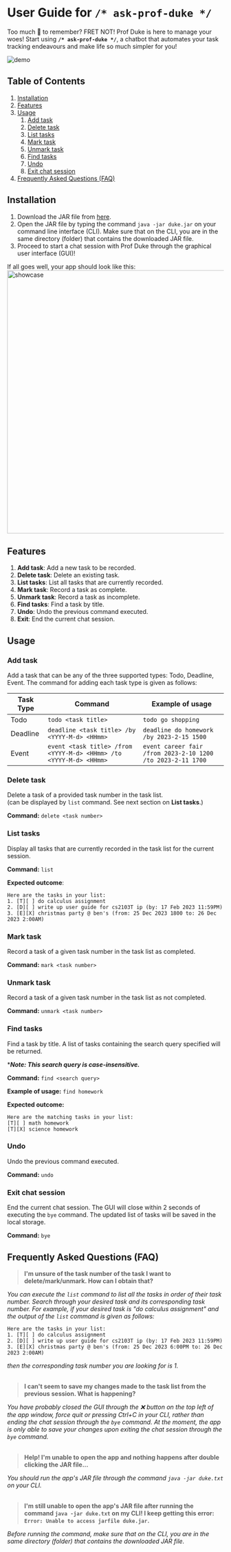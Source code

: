 # User Guide for `/* ask-prof-duke */`
Too much 💩 to remember? FRET NOT! Prof Duke is here to manage your woes! Start using **`/* ask-prof-duke */`**, a chatbot that automates your task
tracking endeavours and make life so much simpler for you!

![demo](https://user-images.githubusercontent.com/87931905/219407500-f8e047ab-b3b0-4fc3-9560-79630b30ff20.gif)


## Table of Contents

1. [Installation](#installation)
1. [Features](#features)
1. [Usage](#usage)
    1. [Add task](#add-task)
    1. [Delete task](#delete-task)
    1. [List tasks](#list-tasks)
    1. [Mark task](#mark-task)    
    1. [Unmark task](#unmark-task)
    1. [Find tasks](#find-tasks)    
    1. [Undo](#undo)    
    1. [Exit chat session](#exit)     
1. [Frequently Asked Questions (FAQ)](#faq)
    
    
## Installation <a name="installation"></a>

1. Download the JAR file from [here](https://github.com/jmestxr/ip/releases/download/v0.2/duke.jar). 
2. Open the JAR file by typing the command `java -jar duke.jar` on your command line interface (CLI). Make sure that on the CLI, you are in the same directory (folder) that contains the downloaded JAR file.
3. Proceed to start a chat session with Prof Duke through the graphical user interface (GUI)!

If all goes well, your app should look like this:<br>
<img width="612" alt="showcase" src="https://user-images.githubusercontent.com/87931905/219394138-73503f76-dbf7-47e4-8712-e11a2d536eff.png">

    
## Features <a name="features"></a>
1. **Add task**: Add a new task to be recorded.
1. **Delete task**: Delete an existing task.
1. **List tasks**: List all tasks that are currently recorded.
1. **Mark task**: Record a task as complete.
1. **Unmark task**: Record a task as incomplete.
1. **Find tasks**: Find a task by title.
1. **Undo**: Undo the previous command executed.
1. **Exit**: End the current chat session.



## Usage <a name="usage"></a>

### Add task <a name="add-task"></a>
Add a task that can be any of the three supported types: Todo, Deadline, Event.
The command for adding each task type is given as follows:

| Task Type | Command                                                            | Example of usage                                            |
|-----------|--------------------------------------------------------------------|-------------------------------------------------------------|
| Todo      | `todo <task title>`                                                | `todo go shopping`                                          |
| Deadline  | `deadline <task title> /by <YYYY-M-d> <HHmm>`                      | `deadline do homework /by 2023-2-15 1500`                   |
| Event     | `event <task title> /from <YYYY-M-d> <HHmm> /to <YYYY-M-d> <HHmm>` | `event career fair /from 2023-2-10 1200 /to 2023-2-11 1700` |


### Delete task <a name="delete-task"></a>
Delete a task of a provided task number in the task list.<br>(can be displayed by `list` command. See next section on **List tasks**.)

**Command:** `delete <task number>`


### List tasks <a name="list-tasks"></a>
Display all tasks that are currently recorded in the task list for the current session.

**Command:** `list`

**Expected outcome**:
```
Here are the tasks in your list:
1. [T][ ] do calculus assignment
2. [D][ ] write up user guide for cs2103T ip (by: 17 Feb 2023 11:59PM)
3. [E][X] christmas party @ ben's (from: 25 Dec 2023 1800 to: 26 Dec 2023 2:00AM)
```


### Mark task <a name="mark-task"></a>
Record a task of a given task number in the task list as completed.

**Command:** `mark <task number>`


### Unmark task <a name="unmark-task"></a>
Record a task of a given task number in the task list as not completed.

**Command:** `unmark <task number>`


### Find tasks <a name="find-tasks"></a>
Find a task by title. A list of tasks containing the search query specified will be returned.<br>

****Note: This search query is case-insensitive.***

**Command:** `find <search query>`

**Example of usage:** `find homework`

**Expected outcome:**
```
Here are the matching tasks in your list:
[T][ ] math homework
[T][X] science homework
```


### Undo <a name="undo"></a>
Undo the previous command executed.

**Command:** `undo`


### Exit chat session <a name="exit"></a>
End the current chat session. The GUI will close within 2 seconds of executing the `bye` command. The updated list of tasks will be saved in the local storage.

**Command:** `bye`


## Frequently Asked Questions (FAQ) <a name="faq"></a>

> **I'm unsure of the task number of the task I want to delete/mark/unmark. How can I obtain that?**<br>

*You can execute the `list` command to list all the tasks in order of their task number. Search through your desired task and its corresponding task number. For example, if your desired task is "do calculus assignment" and the output of the `list` command is given as follows:*<br>

```
Here are the tasks in your list:
1. [T][ ] do calculus assignment
2. [D][ ] write up user guide for cs2103T ip (by: 17 Feb 2023 11:59PM)
3. [E][X] christmas party @ ben's (from: 25 Dec 2023 6:00PM to: 26 Dec 2023 2:00AM)
```

*then the corresponding task number you are looking for is 1.*<br><br>


> **I can't seem to save my changes made to the task list from the previous session. What is happening?**<br>

*You have probably closed the GUI through the ❌ button on the top left of the app window, force quit or pressing Ctrl+C in your CLI, rather than ending the chat session through the `bye` command. At the moment, the app is only able to save your changes upon exiting the chat session through the `bye` command.*<br><br>


> **Help! I'm unable to open the app and nothing happens after double clicking the JAR file...**<br>

*You should run the app's JAR file through the command `java -jar duke.txt` on your CLI.*<br><br>


> **I'm still unable to open the app's JAR file after running the command `java -jar duke.txt` on my CLI! I keep getting this error: `Error: Unable to access jarfile duke.jar`.**<br>

*Before running the command, make sure that on the CLI, you are in the same directory (folder) that contains the downloaded JAR file.*<br><br>

